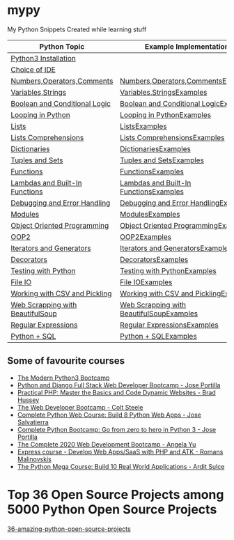 # mypy
My Python Snippets Created while learning stuff

|<b>Python Topic</b>| <b>Example Implementation</b>|
| --- | --- |
| [Python3 Installation](./Documentation/Python3_Installation.md)| |
| [Choice of IDE](./Documentation/Python3_ChoiceofIDE.md)| |
| [Numbers,Operators,Comments](./Documentation/Python3_NumbersOperators.md) | [Numbers,Operators,CommentsExamples ](./Documentation/Examples/Python3_NumbersOperators.py)|
| [Variables,Strings](./Documentation/Python3_VariablesStrings.md)| [Variables,StringsExamples ](./Documentation/Examples/Python3_VariablesStrings.py)|
| [Boolean and Conditional Logic](./Documentation/Pythong_BooleanConditionalLogic.md)|[Boolean and Conditional LogicExamples ](./Documentation/Examples/Pythong_BooleanConditionalLogic.py)|
| [Looping in Python](./Documentation/Python3_Looping.md)|[Looping in PythonExamples ](./Documentation/Examples/Python3_Looping.py)|
| [Lists](./Documentation/Python3_Lists.md)|[ListsExamples ](./Documentation/Examples/Python3_Lists.py)|
| [Lists Comprehensions](./Documentation/Python3_ListComprehensions.md)|[Lists ComprehensionsExamples ](./Documentation/Examples/Python3_ListComprehensions.py)|
| [Dictionaries](./Documentation/Python3_Dictionaries.md)|[DictionariesExamples ](./Documentation/Examples/Python3_Dictionaries.py)|
| [Tuples and Sets](./Documentation/Python3_TuplesSets.md)|[Tuples and SetsExamples ](./Documentation/Examples/Python3_TuplesSets.py)|
| [Functions](./Documentation/Python3_Functions.md)|[FunctionsExamples ](./Documentation/Examples/Python3_Functions.py)|
| [Lambdas and Built-In Functions](./Documentation/Python3_Lambdas_BuiltInFunctions.md)|[Lambdas and Built-In FunctionsExamples ](./Documentation/Examples/Python3_Lambdas_BuiltInFunctions.py)|
| [Debugging and Error Handling](./Documentation/Python3_Debugging_ErrorHandling.md)|[Debugging and Error HandlingExamples ](./Documentation/Examples/Python3_Debugging_ErrorHandling.py)|
| [Modules](./Documentation/Python3_Modules.md)|[ModulesExamples ](./Documentation/Examples/Python3_Modules.py)|
| [Object Oriented Programming](./Documentation/Python3_ObjectOrientedProgramming1.md)|[Object Oriented ProgrammingExamples ](./Documentation/Examples/Python3_ObjectOrientedProgramming1.py)|
| [OOP2](./Documentation/Python3_ObjectOrientedProgramming2.md)|[OOP2Examples ](./Documentation/Examples/Python3_ObjectOrientedProgramming2.py)|
| [Iterators and Generators](./Documentation/Python3_IteratorsGenerators.md)|[Iterators and GeneratorsExamples ](./Documentation/Examples/Python3_IteratorsGenerators.py)|
| [Decorators](./Documentation/Python3_Decorators.md)|[DecoratorsExamples ](./Documentation/Examples/Python3_Decorators.py)|
| [Testing with Python](./Documentation/Python3_TestingWithPython.md)|[Testing with PythonExamples ](./Documentation/Examples/Python3_TestingWithPython.py)|
| [File IO](./Documentation/Python3_File_IO.md)|[File IOExamples ](./Documentation/Examples/Python3_File_IO.py)|
| [Working with CSV and Pickling](./Documentation/Python3_WorkingWithCSV_Pickling.md)|[Working with CSV and PicklingExamples ](./Documentation/Examples/Python3_WorkingWithCSV_Pickling.py)|
| [Web Scrapping with BeautifulSoup](./Documentation/Python3_WebScrapping_BeautifulSoup.md)|[Web Scrapping with BeautifulSoupExamples ](./Documentation/Examples/Python3_WebScrapping_BeautifulSoup.py)|
| [Regular Expressions](./Documentation/Python3_RegularExpressions.md)|[Regular ExpressionsExamples ](./Documentation/Examples/Python3_RegularExpressions.py)|
| [Python + SQL](./Documentation/Python3_SQL.md)|[Python + SQLExamples ](./Documentation/Examples/Python3_SQL.py)|

## Some of favourite courses
- [The Modern Python3 Bootcamp](https://www.udemy.com/course/the-modern-python3-bootcamp)
- [Python and Django Full Stack Web Developer Bootcamp - Jose Portilla ](https://www.udemy.com/course/python-and-django-full-stack-web-developer-bootcamp/learn/)
- [Practical PHP: Master the Basics and Code Dynamic Websites - Brad Hussey](https://www.udemy.com/course/code-dynamic-websites/learn/)
- [The Web Developer Bootcamp - Colt Steele](https://www.udemy.com/course/the-web-developer-bootcamp/learn/)
- [Complete Python Web Course: Build 8 Python Web Apps - Jose Salvatierra](https://www.udemy.com/course/the-complete-python-web-course-learn-by-building-8-apps/learn/)
- [Complete Python Bootcamp: Go from zero to hero in Python 3 - Jose Portilla](https://www.udemy.com/course/complete-python-bootcamp/learn/)
- [The Complete 2020 Web Development Bootcamp - Angela Yu](https://www.udemy.com/course/the-complete-web-development-bootcamp/)
- [Express course - Develop Web Apps/SaaS with PHP and ATK - Romans Malinovskis](https://www.udemy.com/course/web-apps-with-php-and-atk/)
- [The Python Mega Course: Build 10 Real World Applications - Ardit Sulce](https://www.udemy.com/course/the-python-mega-course/)


# Top 36 Open Source Projects among 5000 Python Open Source Projects
[36-amazing-python-open-source-projects](https://medium.mybridge.co/36-amazing-python-open-source-projects-v-2019-2fe058d79450)
